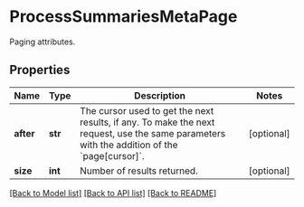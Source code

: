 # ProcessSummariesMetaPage

Paging attributes.

## Properties
Name | Type | Description | Notes
------------ | ------------- | ------------- | -------------
**after** | **str** | The cursor used to get the next results, if any. To make the next request, use the same parameters with the addition of the &#x60;page[cursor]&#x60;. | [optional] 
**size** | **int** | Number of results returned. | [optional] 

[[Back to Model list]](README.md#documentation-for-models) [[Back to API list]](README.md#documentation-for-api-endpoints) [[Back to README]](README.md)


